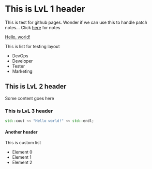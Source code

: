 # This is LvL 1 header

This is test for github pages. Wonder if we can use this to handle patch notes...
Click [here](patchnotes.md) for notes </br>

<a href="https://ismailozsaygi.github.io/pbclient/patchnotes.html" target="_blank">Hello, world!</a>

This is list for testing layout

* DevOps
* Developer
* Tester
* Marketing



## This is LvL 2 header

Some content goes here



### This is LvL 3 header

```cpp
std::cout << "Hello world!" << std::endl;
```



#### Another header

This is custom list

* Element 0
* Element 1
* Element 2
